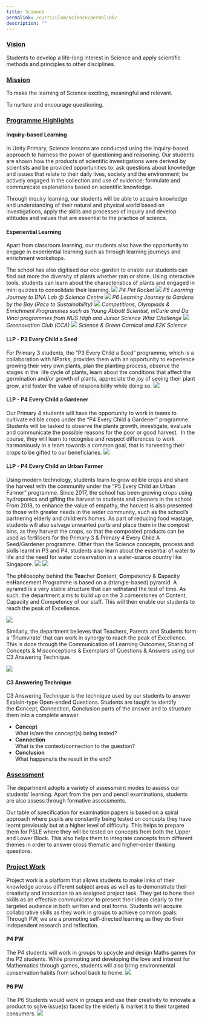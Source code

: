 ```yaml
---
title: Science
permalink: /curriculum/Science/permalink/
description: ""
---
```

### **<u>Vision</u>**

Students to develop a life-long interest in Science and apply scientific methods and principles to other disciplines.

### **<u>Mission</u>**

To make the learning of Science exciting, meaningful and relevant.

To nurture and encourage questioning.

### **<u>Programme Highlights</u>**
#### **Inquiry-based Learning**

In Unity Primary, Science lessons are conducted using the Inquiry-based approach to harness the power of questioning and reasoning. Our students are shown how the products of scientific investigations were derived by scientists and be provided opportunities to: ask questions about knowledge and issues that relate to their daily lives, society and the environment; be actively engaged in the collection and use of evidence; formulate and communicate explanations based on scientific knowledge.

Through inquiry learning, our students will be able to acquire knowledge and understanding of their natural and physical world based on investigations, apply the skills and processes of inquiry and develop attitudes and values that are essential to the practice of science.

#### **Experiential Learning**

Apart from classroom learning, our students also have the opportunity to engage in experiential learning such as through learning journeys and enrichment workshops.  

The school has also digitised our eco-garden to enable our students can find out more the diversity of plants whether rain or shine. Using interactive tools, students can learn about the characteristics of plants and engaged in mini quizzes to consolidate their learning.
![](/images/Curriculum/2023/SCI/P4%20Pet%20Rocket.jpg)
*P4 Pet Rocket*
![](/images/Curriculum/2023/SCI/P5%20LJ%20DNA.jpg)
*P5 Learning Journey to DNA Lab @ Science Centre*
![](/images/Curriculum/2023/SCI/P6%20LJ%20GBTB%20.jpg)
*P6 Learning Journey to Gardens by the Bay (Race to Sustainability)*
![](/images/Curriculum/2023/SCI/SC%20Competition.jpg)
*Competitions, Olympiads & Enrichment Programmes such as Young Abbott Scientist, mCurie and Da Vinci programmes from NUS High and Junior Science Whiz Challenge*
![](/images/Curriculum/2023/SCI/Greenovation%20Club.jpg)
*Greenovation Club (CCA)*
![](/images/Curriculum/2023/SCI/Science%20&%20Green%20Carnival.jpg)
*Science & Green Carnical and E2K Science*
#### **LLP - P3 Every Child a Seed**
For Primary 3 students, the “P3 Every Child a Seed” programme, which is a collaboration with NParks, provides them with an opportunity to experience growing their very own plants, plan the planting process, observe the stages in the  life cycle of plants, learn about the conditions that affect the germination and/or growth of plants, appreciate the joy of seeing their plant grow, and foster the value of responsibility while doing so.
![](/images/Curriculum/2023/SCI/P3%20LLP.jpg)
#### **LLP - P4 Every Child a Gardener**
Our Primary 4 students will have the opportunity to work in teams to cultivate edible crops under the “P4 Every Child a Gardener” programme. Students will be tasked to observe the plants growth, investigate, evaluate and communicate the possible reasons for the poor or good harvest.  In the course, they will learn to recognise and respect differences to work harmoniously in a team towards a common goal, that is harvesting their crops to be gifted to our beneficiaries.
![](/images/Curriculum/2023/SCI/P4%20LLP.jpg)
#### **LLP - P4 Every Child an Urban Farmer**
Using modern technology, students learn to grow edible crops and share the harvest with the community under the “P5 Every Child an Urban Farmer” programme. Since 2017, the school has been growing crops using hydroponics and gifting the harvest to students and cleaners in the school. From 2018, to enhance the value of empathy, the harvest is also presented to those with greater needs in the wider community, such as the school’s partnering elderly and children’s homes. As part of reducing food wastage, students will also salvage unwanted parts and place them in the compost bins, as they harvest the crops, so that the composted products can be used as fertilisers for the Primary 3 & Primary 4 Every Child A Seed/Gardener programme. Other than the Science concepts, process and skills learnt in P3 and P4, students also learn about the essential of water to life and the need for water conservation in a water-scarce country like Singapore.
![](/images/Curriculum/2023/SCI/P5%20LLP.jpg)
![](/images/Science3.png)

The philosophy behind the **Tea**cher **C**ontent, **C**ompetency & **C**apacity en**H**ancement Programme is based on a (triangle-based) pyramid. A pyramid is a very stable structure that can withstand the test of time. As such, the department aims to build up on the 3 cornerstones of Content, Capacity and Competency of our staff. This will then enable our students to reach the peak of Excellence.

![](/images/Science4.jpeg)

Similarly, the department believes that Teachers, Parents and Students form a ‘Triumvirate’ that can work in synergy to reach the peak of Excellence. This is done through the Communication of Learning Outcomes, Sharing of Concepts & Misconceptions & Exemplars of Questions & Answers using our C3 Answering Technique.

![](/images/Science5.jpeg)

#### **C3 Answering Technique**

C3 Answering Technique is the technique used by our students to answer Explain-type Open-ended Questions. Students are taught to identify the **C**oncept, **C**onnection, **C**onclusion parts of the answer and to structure them into a complete answer.

*   **Concept**<br>What is/are the concept(s) being tested?
*   **Connection**<br>What is the context/connection to the question?
*   **Conclusion**<br>What happens/is the result in the end?

### **<u>Assessment</u>**

The department adopts a variety of assessment modes to assess our students’ learning. Apart from the pen and pencil examinations, students are also assess through formative assessments.

Our table of specification for examination papers is based on a spiral approach where pupils are constantly being tested on concepts they have learnt previously but at a higher level of difficulty. This helps to prepare them for PSLE where they will be tested on concepts from both the Upper and Lower Block. This also helps them to integrate concepts from different themes in order to answer cross thematic and higher-order thinking questions.

### **<u>Project Work</u>**
Project work is a platform that allows students to make links of their knowledge across different subject areas as well as to demonstrate their creativity and innovation to an assigned project task. They get to hone their skills as an effective communicator to present their ideas clearly to the targeted audience in both written and oral forms. Students will acquire collaborative skills as they work in groups to achieve common goals. Through PW, we are a promoting self-directed learning as they do their independent research and reflection.

#### **P4 PW**
The P4 students will work in groups to upcycle and design Maths games for the P2 students. While promoting and developing the love and interest for Mathematics through games, students will also bring environmental conservation habits from school back to home.
![](/images/Curriculum/2023/SCI/P4%20PW.jpg)
#### **P6 PW**
The P6 Students would work in groups and use their creativity to innovate a product to solve issue(s) faced by the elderly & market it to their targeted consumers.
![](/images/Curriculum/2023/SCI/P6%20PW.jpg)